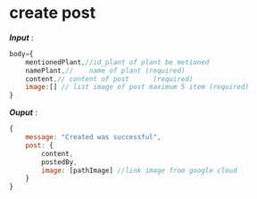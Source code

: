 # create post

***Input*** :

```js
body={
    mentionedPlant,//id_plant of plant be metioned
    namePlant,//    name of plant (required)
    content,// content of post      (required)
    image:[] // list image of post maximum 5 item (required)
}
```

***Ouput*** :

```js
{
    message: "Created was successful",
    post: {
        content,
        postedBy,
        image: [pathImage] //link image from google cloud
    }
}
```
